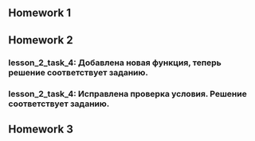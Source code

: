 ## Homework 1
## Homework 2
### lesson_2_task_4: Добавлена новая функция, теперь решение соответствует заданию.
### lesson_2_task_4: Исправлена проверка условия. Решение соответствует заданию.
## Homework 3